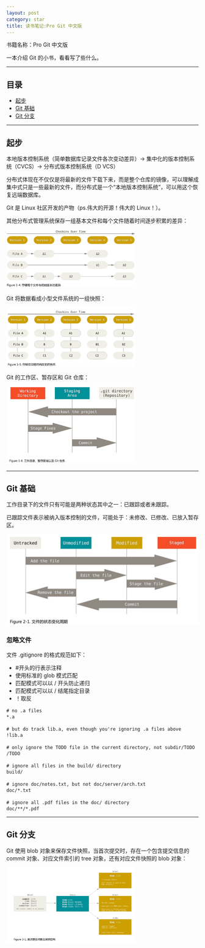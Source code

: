 ```yaml
---
layout: post
category: star
title: 读书笔记:Pro Git 中文版
---
```


书籍名称：Pro Git 中文版

一本介绍 Git 的小书，看看写了些什么。

---

## 目录

- [起步](#起步)
- [Git 基础](#git-基础)
- [Git 分支](#git-分支)

---

## 起步

本地版本控制系统（简单数据库记录文件各次变动差异）-> 集中化的版本控制系统（CVCS）-> 分布式版本控制系统（D VCS）

分布式体现在不仅仅是将最新的文件下载下来，而是整个仓库的镜像，可以理解成集中式只是一些最新的文件，而分布式是一个“本地版本控制系统”，可以用这个恢复远端数据库。

Git 是 Linux 社区开发的产物（ps.伟大的开源！伟大的 Linux！）。

其他分布式管理系统保存一组基本文件和每个文件随着时间逐步积累的差异：

<img src="../img/2021-10-30--读书笔记-Pro-Git/截屏2021-10-30 下午6.19.47.png" alt="其他分布式版本管理系统运行的方式" style="zoom: 33%;" />

Git 将数据看成小型文件系统的一组快照：

<img src="../img/2021-10-30--读书笔记-Pro-Git/截屏2021-10-30 下午6.24.18.png" alt="存储一组快照" style="zoom:33%;" />

Git 的工作区、暂存区和 Git 仓库：

<img src="../img/2021-10-30--读书笔记-Pro-Git/截屏2021-10-30 下午6.30.51.png" alt="Git 的一些概念" style="zoom:33%;" />

---

## Git 基础

工作目录下的文件只有可能是两种状态其中之一：已跟踪或者未跟踪。

已跟踪文件表示被纳入版本控制的文件，可能处于：未修改、已修改、已放入暂存区。

<img src="../img/2021-10-30--读书笔记-Pro-Git/截屏2021-11-01 下午6.40.01.png" alt="文件的状态变化周期" style="zoom: 67%;" />

### 忽略文件

文件 .gitignore 的格式规范如下：

- #开头的行表示注释
- 使用标准的 glob 模式匹配
- 匹配模式可以以 / 开头防止递归
- 匹配模式可以以 / 结尾指定目录
- ！取反

```
# no .a files
*.a

# but do track lib.a, even though you're ignoring .a files above
!lib.a

# only ignore the TODO file in the current directory, not subdir/TODO
/TODO

# ignore all files in the build/ directory
build/

# ignore doc/notes.txt, but not doc/server/arch.txt
doc/*.txt

# ignore all .pdf files in the doc/ directory
doc/**/*.pdf
```

---

## Git 分支

Git 使用 blob 对象来保存文件快照，当首次提交时，存在一个包含提交信息的 commit 对象、对应文件索引的 tree 对象，还有对应文件快照的 blob 对象：

<img src="../img/2021-10-30--读书笔记-Pro-Git/截屏2021-11-04 下午5.19.10.png" alt="首次提交时 Git 结构" style="zoom: 33%;" />

